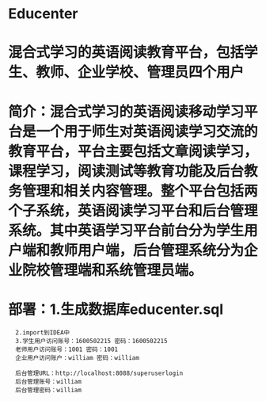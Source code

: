 # Educenter
# 混合式学习的英语阅读教育平台，包括学生、教师、企业学校、管理员四个用户
# 简介：混合式学习的英语阅读移动学习平台是一个用于师生对英语阅读学习交流的教育平台，平台主要包括文章阅读学习，课程学习，阅读测试等教育功能及后台教务管理和相关内容管理。整个平台包括两个子系统，英语阅读学习平台和后台管理系统。其中英语学习平台前台分为学生用户端和教师用户端，后台管理系统分为企业院校管理端和系统管理员端。
# 部署：1.生成数据库educenter.sql
      2.import到IDEA中
      3.学生用户访问账号：1600502215 密码：1600502215
      老师用户访问账号：1001 密码：1001
      企业用户访问账户：william 密码：william

      后台管理URL：http://localhost:8088/superuserlogin
      后台管理账号：william
      后台管理密码：william
